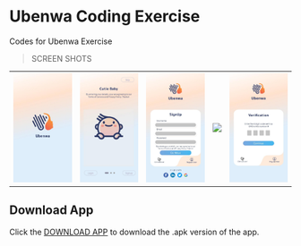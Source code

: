 # Ubenwa Coding Exercise

Codes for Ubenwa Exercise

>SCREEN SHOTS

<div style="text-align: center"><table><tr>
  <td style="text-align: center">
  <img src="./screenshots/splash.jpg" width="200"/>
</td>
  <td style="text-align: center">
  <img src="./screenshots/intro.jpg" width="200"/>
</td>
<td style="text-align: center">
<img src="./screenshots/register.jpg" width="200"/>
</td>
 
  <td style="text-align: center">
<img src="./screenshots/veriify.jpg" width="200"/>
</td>
 
  <td style="text-align: center">
<img src="./screenshots/otp.jpg" width="200"/>
</td>
 
</tr></table></div>



## Download App

Click the [DOWNLOAD APP](https://bit.ly/3fuSeKB) to download the .apk version of the app.




